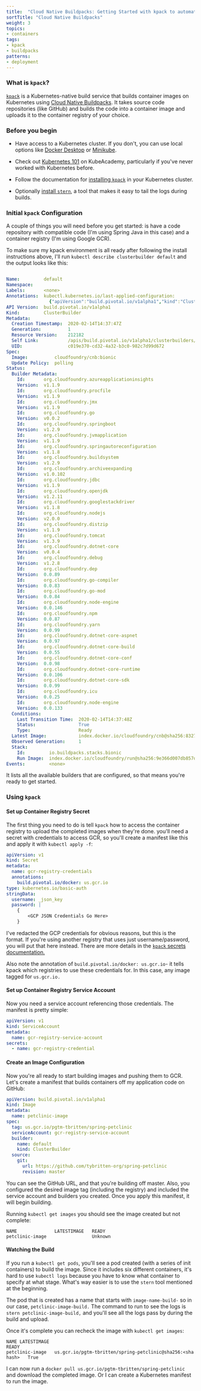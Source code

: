 ```yaml
---
title:  "Cloud Native Buildpacks: Getting Started with kpack to automate builds"
sortTitle: "Cloud Native Buildpacks"
weight: 3
topics:
- containers
tags:
- kpack
- buildpacks
patterns:
- deployment
---
```


### What is `kpack`?

[`kpack`](https://github.com/pivotal/kpack) is a Kubernetes-native build service that builds container images on Kubernetes using [Cloud Native Buildpacks](../what-is/what-is-cnb). It takes source code repositories (like GitHub) and builds the code into a container image and uploads it to the container registry of your choice.

### Before you begin

- Have access to a Kubernetes cluster. If you don't, you can use local options like [Docker Desktop](https://hub.docker.com/search?type=edition&offering=community) or [Minikube](https://github.com/kubernetes/minikube). 

- Check out [Kubernetes 101](https://kube.academy/courses/kubernetes-101) on KubeAcademy, particularly if you've never worked with Kubernetes before.

- Follow the documentation for [installing `kpack`](https://github.com/pivotal/kpack/blob/master/docs/install.md/) in your Kubernetes cluster.

- Optionally [install `stern`](https://github.com/wercker/stern/releases), a tool that makes it easy to tail the logs during builds.

### Initial `kpack` Configuration

A couple of things you will need before you get started: is have a code repository with compatible code (I'm using Spring Java in this case) and a container registry (I'm using Google GCR).

To make sure my kpack environment is all ready after following the install instructions above, I'll run `kubectl describe clusterbuilder default` and the output looks like this:

```yaml

Name:         default
Namespace:
Labels:       <none>
Annotations:  kubectl.kubernetes.io/last-applied-configuration:
                {"apiVersion":"build.pivotal.io/v1alpha1","kind":"ClusterBuilder","metadata":{"annotations":{},"name":"default"},"spec":{"image":"cloudfou...
API Version:  build.pivotal.io/v1alpha1
Kind:         ClusterBuilder
Metadata:
  Creation Timestamp:  2020-02-14T14:37:47Z
  Generation:          1
  Resource Version:    212182
  Self Link:           /apis/build.pivotal.io/v1alpha1/clusterbuilders/default
  UID:                 c019e370-cd32-4a32-b3c0-982c7d99d672
Spec:
  Image:          cloudfoundry/cnb:bionic
  Update Policy:  polling
Status:
  Builder Metadata:
    Id:       org.cloudfoundry.azureapplicationinsights
    Version:  v1.1.9
    Id:       org.cloudfoundry.procfile
    Version:  v1.1.9
    Id:       org.cloudfoundry.jmx
    Version:  v1.1.9
    Id:       org.cloudfoundry.go
    Version:  v0.0.2
    Id:       org.cloudfoundry.springboot
    Version:  v1.2.9
    Id:       org.cloudfoundry.jvmapplication
    Version:  v1.1.9
    Id:       org.cloudfoundry.springautoreconfiguration
    Version:  v1.1.8
    Id:       org.cloudfoundry.buildsystem
    Version:  v1.2.9
    Id:       org.cloudfoundry.archiveexpanding
    Version:  v1.0.102
    Id:       org.cloudfoundry.jdbc
    Version:  v1.1.9
    Id:       org.cloudfoundry.openjdk
    Version:  v1.2.11
    Id:       org.cloudfoundry.googlestackdriver
    Version:  v1.1.8
    Id:       org.cloudfoundry.nodejs
    Version:  v2.0.0
    Id:       org.cloudfoundry.distzip
    Version:  v1.1.9
    Id:       org.cloudfoundry.tomcat
    Version:  v1.3.9
    Id:       org.cloudfoundry.dotnet-core
    Version:  v0.0.4
    Id:       org.cloudfoundry.debug
    Version:  v1.2.8
    Id:       org.cloudfoundry.dep
    Version:  0.0.89
    Id:       org.cloudfoundry.go-compiler
    Version:  0.0.83
    Id:       org.cloudfoundry.go-mod
    Version:  0.0.84
    Id:       org.cloudfoundry.node-engine
    Version:  0.0.146
    Id:       org.cloudfoundry.npm
    Version:  0.0.87
    Id:       org.cloudfoundry.yarn
    Version:  0.0.99
    Id:       org.cloudfoundry.dotnet-core-aspnet
    Version:  0.0.97
    Id:       org.cloudfoundry.dotnet-core-build
    Version:  0.0.55
    Id:       org.cloudfoundry.dotnet-core-conf
    Version:  0.0.98
    Id:       org.cloudfoundry.dotnet-core-runtime
    Version:  0.0.106
    Id:       org.cloudfoundry.dotnet-core-sdk
    Version:  0.0.99
    Id:       org.cloudfoundry.icu
    Version:  0.0.25
    Id:       org.cloudfoundry.node-engine
    Version:  0.0.133
  Conditions:
    Last Transition Time:  2020-02-14T14:37:48Z
    Status:                True
    Type:                  Ready
  Latest Image:            index.docker.io/cloudfoundry/cnb@sha256:83270cf59e8944be0c544e45fd45a5a1f4526d7936d488d2de8937730341618d
  Observed Generation:     1
  Stack:
    Id:         io.buildpacks.stacks.bionic
    Run Image:  index.docker.io/cloudfoundry/run@sha256:9e366d007db857d7bcde2edb0439cf8159cb9ddb9655bee21ba479c06ae8f42d
Events:         <none>
```

It lists all the available builders that are configured, so that means you're ready to get started.

### Using `kpack`

#### Set up Container Registry Secret

The first thing you need to do is tell `kpack` how to access the container registry to upload the completed images when they're done. you'll need a secret with credentials to access GCR, so you'll create a manifest like this and apply it with `kubectl apply -f`:

```yaml
apiVersion: v1
kind: Secret
metadata:
  name: gcr-registry-credentials
  annotations:
    build.pivotal.io/docker: us.gcr.io
type: kubernetes.io/basic-auth
stringData:
  username: _json_key
  password: |
    {
        <GCP JSON Credentials Go Here>
    }
```

I've redacted the GCP credentials for obvious reasons, but this is the format. If you're using another registry that uses just username/password, you will put that here instead. There are more details in the [`kpack` secrets documentation.](https://github.com/pivotal/kpack/blob/master/docs/secrets.md) 

Also note the annotation of `build.pivotal.io/docker: us.gcr.io`- it tells kpack which registries to use these credentials for. In this case, any image tagged for `us.gcr.io.`



#### Set up Container Registry Service Account

Now you need a service account referencing those credentials. The manifest is pretty simple:

```yaml
apiVersion: v1
kind: ServiceAccount
metadata:
  name: gcr-registry-service-account
secrets:
  - name: gcr-registry-credential
```

#### Create an Image Configuration

Now you're all ready to start building images and pushing them to GCR. Let's create a manifest that builds containers off my application code on GitHub:

```yaml
apiVersion: build.pivotal.io/v1alpha1
kind: Image
metadata:
  name: petclinic-image
spec:
  tag: us.gcr.io/pgtm-tbritten/spring-petclinic
  serviceAccount: gcr-registry-service-account
  builder:
    name: default
    kind: ClusterBuilder
  source:
    git:
      url: https://github.com/tybritten-org/spring-petclinic
      revision: master
```

You can see the GitHub URL, and that you're building off master. Also, you configured the desired image tag (including the registry) and included the service account and builders you created. Once you apply this manifest, it will begin building.

Running `kubectl get images` you should see the image created but not complete:
```
NAME              LATESTIMAGE   READY
petclinic-image                 Unknown
```

#### Watching the Build

If you run a `kubectl get pods`, you'll see a pod created (with a series of init containers) to build the image. Since it includes six different containers, it's hard to use `kubectl logs` because you have to know what container to specify at what stage. What's way easier is to use the `stern` tool mentioned at the beginning. 

The pod that is created has a name that starts with `image-name-build-` so in our case, `petclinic-image-build.` The command to run to see the logs is `stern petclinic-image-build,` and you'll see all the logs pass by during the build and upload.

Once it's complete you can recheck the image with `kubectl get images`:

```
NAME LATESTIMAGE                                                                                                        READY
petclinic-image   us.gcr.io/pgtm-tbritten/spring-petclinic@sha256:<sha hash>   True
```

I can now run a `docker pull us.gcr.io/pgtm-tbritten/spring-petclinic` and download the completed image. Or I can create a Kubernetes manifest to run the image.

